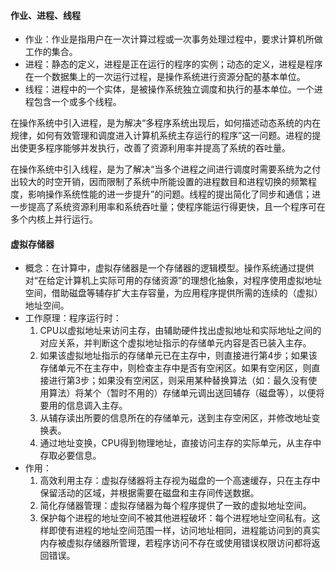 #### 作业、进程、线程
* 作业：作业是指用户在一次计算过程或一次事务处理过程中，要求计算机所做工作的集合。  
* 进程：静态的定义，进程是正在运行的程序的实例；动态的定义，进程是程序在一个数据集上的一次运行过程，是操作系统进行资源分配的基本单位。  
* 线程：进程中的一个实体，是被操作系统独立调度和执行的基本单位。一个进程包含一个或多个线程。

在操作系统中引入进程，是为解决“多程序系统出现后，如何描述动态系统的内在规律，如何有效管理和调度进入计算机系统主存运行的程序”这一问题。进程的提出使更多程序能够并发执行，改善了资源利用率并提高了系统的吞吐量。

在操作系统中引入线程，是为了解决“当多个进程之间进行调度时需要系统为之付出较大的时空开销，因而限制了系统中所能设置的进程数目和进程切换的频繁程度，影响操作系统性能的进一步提升”的问题。线程的提出简化了同步和通信；进一步提高了系统资源利用率和系统吞吐量；使程序能运行得更快，且一个程序可在多个内核上并行运行。
#### 虚拟存储器
* 概念：在计算中，虚拟存储器是一个存储器的逻辑模型。操作系统通过提供对“在给定计算机上实际可用的存储资源”的理想化抽象，对程序使用虚拟地址空间，借助磁盘等辅存扩大主存容量，为应用程序提供所需的连续的（虚拟）地址空间。
* 工作原理：程序运行时：
    1. CPU以虚拟地址来访问主存，由辅助硬件找出虚拟地址和实际地址之间的对应关系，并判断这个虚拟地址指示的存储单元内容是否已装入主存。
    2. 如果该虚拟地址指示的存储单元已在主存中，则直接进行第4步；如果该存储单元不在主存中，则检查主存中是否有空闲区。如果有空闲区，则直接进行第3步；如果没有空闲区，则采用某种替换算法（如：最久没有使用算法）将某个（暂时不用的）存储单元调出送回辅存（磁盘等），以便将要用的信息调入主存。
    3. 从辅存读出所要的信息所在的存储单元，送到主存空闲区，并修改地址变换表。
    4. 通过地址变换，CPU得到物理地址，直接访问主存的实际单元，从主存中存取必要信息。
* 作用：
    1. 高效利用主存：虚拟存储器将主存视为磁盘的一个高速缓存，只在主存中保留活动的区域，并根据需要在磁盘和主存间传送数据。
    2. 简化存储器管理：虚拟存储器为每个程序提供了一致的虚拟地址空间。
    3. 保护每个进程的地址空间不被其他进程破坏：每个进程地址空间私有。这样即使有进程的地址空间范围一样，访问地址相同，进程能访问到的真实内存被虚拟存储器所管理，若程序访问不存在或使用错误权限访问都将返回错误。

